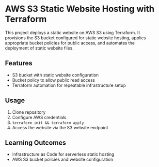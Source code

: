 # AWS S3 Static Website Hosting with Terraform

This project deploys a static website on AWS S3 using Terraform. It provisions the S3 bucket configured for static website hosting, applies appropriate bucket policies for public access, and automates the deployment of static website files.

## Features
- S3 bucket with static website configuration
- Bucket policy to allow public read access
- Terraform automation for repeatable infrastructure setup

## Usage
1. Clone repository
2. Configure AWS credentials
3. `terraform init && terraform apply`
4. Access the website via the S3 website endpoint

## Learning Outcomes
- Infrastructure as Code for serverless static hosting
- AWS S3 bucket policies and website configuration
